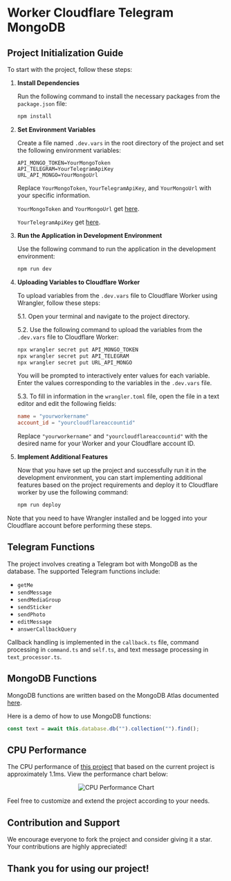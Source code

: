 # Worker Cloudflare Telegram MongoDB

## Project Initialization Guide

To start with the project, follow these steps:

1. **Install Dependencies**

   Run the following command to install the necessary packages from the `package.json` file:

   ```bash
   npm install
   ```

2. **Set Environment Variables**

   Create a file named `.dev.vars` in the root directory of the project and set the following environment variables:

   ```env
   API_MONGO_TOKEN=YourMongoToken
   API_TELEGRAM=YourTelegramApiKey
   URL_API_MONGO=YourMongoUrl
   ```

   Replace `YourMongoToken`, `YourTelegramApiKey`, and `YourMongoUrl` with your specific information.
   
   `YourMongoToken` and `YourMongoUrl` get [here](https://www.mongodb.com/docs/atlas/app-services/data-api/generated-endpoints/).

   `YourTelegramApiKey` get [here](https://t.me/BotFather).

4. **Run the Application in Development Environment**

   Use the following command to run the application in the development environment:

   ```bash
   npm run dev
   ```

5. **Uploading Variables to Cloudflare Worker**
   
   To upload variables from the `.dev.vars` file to Cloudflare Worker using Wrangler, follow these steps:
   
   5.1. Open your terminal and navigate to the project directory.
   
   5.2. Use the following command to upload the variables from the `.dev.vars` file to Cloudflare Worker:
   
    ```bash
    npx wrangler secret put API_MONGO_TOKEN
    npx wrangler secret put API_TELEGRAM
    npx wrangler secret put URL_API_MONGO
    ```
   
   You will be prompted to interactively enter values for each variable. Enter the values corresponding to the variables in the `.dev.vars` file.
   
   5.3. To fill in information in the `wrangler.toml` file, open the file in a text editor and edit the following fields:
   
    ```toml
    name = "yourworkername"
    account_id = "yourcloudflareaccountid"
    ```
   
   Replace `"yourworkername"` and `"yourcloudflareaccountid"` with the desired name for your Worker and your Cloudflare account ID.
   
6. **Implement Additional Features**

   Now that you have set up the project and successfully run it in the development environment, you can start implementing additional features based on the project requirements and deploy it to Cloudflare worker by use the following command:
   
   ```bash
   npm run deploy
   ```
   
Note that you need to have Wrangler installed and be logged into your Cloudflare account before performing these steps.

## Telegram Functions

The project involves creating a Telegram bot with MongoDB as the database. The supported Telegram functions include:

- `getMe`
- `sendMessage`
- `sendMediaGroup`
- `sendSticker`
- `sendPhoto`
- `editMessage`
- `answerCallbackQuery`

Callback handling is implemented in the `callback.ts` file, command processing in `command.ts` and `self.ts`, and text message processing in `text_processor.ts`.

## MongoDB Functions

MongoDB functions are written based on the MongoDB Atlas documented [here](https://www.mongodb.com/docs/atlas/app-services/data-api/openapi/).

Here is a demo of how to use MongoDB functions:

```typescript
const text = await this.database.db("").collection("").find();
```

## CPU Performance

The CPU performance of [this project](https://github.com/RuriMeiko/telegram-water-reminder) that based on the current project is approximately 1.1ms. View the performance chart below:
<p align="center">
  <img src="https://i.ibb.co/d56y0g9/image.png" alt="CPU Performance Chart">
</p>


Feel free to customize and extend the project according to your needs.

## Contribution and Support

We encourage everyone to fork the project and consider giving it a star. Your contributions are highly appreciated!

## Thank you for using our project!
